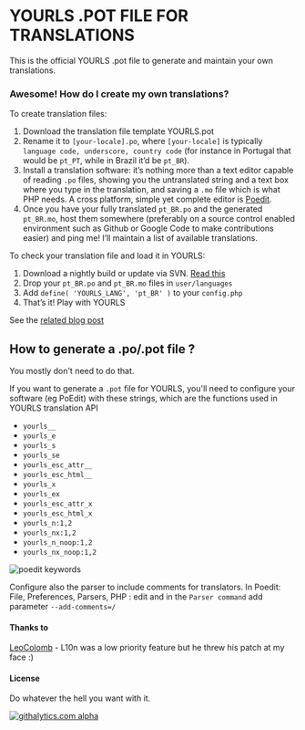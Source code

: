 # YOURLS .POT FILE FOR TRANSLATIONS

This is the official YOURLS .pot file to generate and maintain your own translations.

### Awesome! How do I create my own translations?

To create translation files:

1. Download the translation file template YOURLS.pot  
2. Rename it to `[your-locale].po`, where `[your-locale]` is typically `language code, underscore, country code` (for instance in Portugal that would be `pt_PT`, while in Brazil it’d be `pt_BR`).  
3. Install a translation software: it’s nothing more than a text editor capable of reading `.po` files, showing you the untranslated string and a text box where you type in the translation, and saving a `.mo` file which is what PHP needs. A cross platform, simple yet complete editor is [Poedit](http://www.poedit.net/).  
4. Once you have your fully translated `pt_BR.po` and the generated `pt_BR.mo`, host them somewhere (preferably on a source control enabled environment such as Github or Google Code to make contributions easier) and ping me! I’ll maintain a list of available translations.  

To check your translation file and load it in YOURLS:

1. Download a nightly build or update via SVN. [Read this](http://code.google.com/p/yourls/wiki/InstallFromSVN)
2. Drop your `pt_BR.po` and `pt_BR.mo` files in `user/languages`
3. Add `define( 'YOURLS_LANG', 'pt_BR' )` to your `config.php`
4. That’s it! Play with YOURLS

See the [related blog post](http://blog.yourls.org/2013/02/yourls-1-6-translators-wanted/)

## How to generate a .po/.pot file ?

You mostly don't need to do that.

If you want to generate a `.pot` file for YOURLS, you'll need to configure your software (eg PoEdit) with these strings, which are the functions used in YOURLS translation API

* `yourls__`
* `yourls_e`
* `yourls_s`
* `yourls_se`
* `yourls_esc_attr__`
* `yourls_esc_html__`
* `yourls_x`
* `yourls_ex`
* `yourls_esc_attr_x`
* `yourls_esc_html_x`
* `yourls_n:1,2`
* `yourls_nx:1,2`
* `yourls_n_noop:1,2`
* `yourls_nx_noop:1,2`

![poedit keywords](https://raw.github.com/yourls/yourls.pot/screenshots/poedit-strings.png)

Configure also the parser to include comments for translators. In Poedit: File, Preferences, Parsers, PHP : edit and in the `Parser command` add parameter `--add-comments=/`


#### Thanks to
[LeoColomb](https://github.com/LeoColomb) - L10n was a low priority feature but he threw his patch at my face :)


#### License
Do whatever the hell you want with it.

[![githalytics.com alpha](https://cruel-carlota.pagodabox.com/51e281a952f55ec59467afad65496246 "githalytics.com")](http://githalytics.com/YOURLS/YOURLS.pot)
